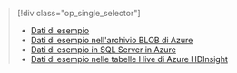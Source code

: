 > [!div class="op_single_selector"]
> * [Dati di esempio](../articles/machine-learning/machine-learning-data-science-sample-data.md)
> * [Dati di esempio nell'archivio BLOB di Azure](../articles/machine-learning/machine-learning-data-science-sample-data-blob.md)
> * [Dati di esempio in SQL Server in Azure](../articles/machine-learning/machine-learning-data-science-sample-data-sql-server.md)
> * [Dati di esempio nelle tabelle Hive di Azure HDInsight](../articles/machine-learning/machine-learning-data-science-sample-data-hive.md)
> 
> 

